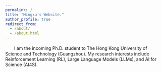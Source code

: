 ```yaml
---
permalink: /
title: "Mingxu's Website."
author_profile: true
redirect_from: 
  - /about/
  - /about.html
---
```


　　I am the incoming Ph.D. student to The Hong Kong University of Science and Technology (Guangzhou). My research interests include Reinforcement Learning (RL), Large Language Models (LLMs), and AI for Science (AI4S).
